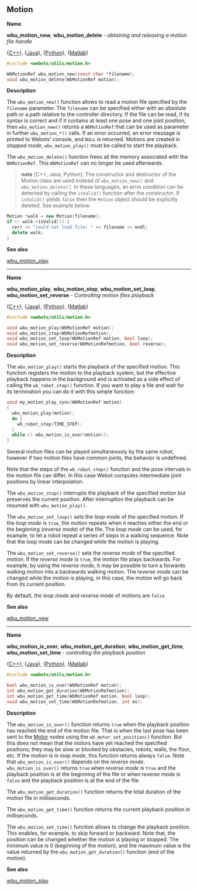 ## Motion

**Name**

**wbu\_motion\_new**, **wbu\_motion\_delete** - *obtaining and releasing a motion file handle*

{[C++](cpp-api.md#cpp_motion)}, {[Java](java-api.md#java_motion)}, {[Python](python-api.md#python_motion)}, {[Matlab](matlab-api.md#matlab_motion)}

```c
#include <webots/utils/motion.h>

WbMotionRef wbu_motion_new(const char *filename);
void wbu_motion_delete(WbMotionRef motion);
```

**Description**

The `wbu_motion_new()` function allows to read a motion file specified by the
`filename` parameter. The `filename` can be specified either with an absolute
path or a path relative to the controller directory. If the file can be read, if
its syntax is correct and if it contains at least one pose and one joint
position, then `wbu_motion_new()` returns a `WbMotionRef` that can be used as
parameter in further `wbu_motion_*()` calls. If an error occurred, an error
message is printed to Webots' console, and `NULL` is returned. Motions are
created in *stopped mode*, `wbu_motion_play()` must be called to start the
playback.

The `wbu_motion_delete()` function frees all the memory associated with the
`WbMotionRef`. This `WbMotionRef` can no longer be used afterwards.

> **note** [C++, Java, Python]:
The constructor and destructor of the Motion class are used instead of
`wbu_motion_new()` and `wbu_motion_delete()`. In these languages, an error
condition can be detected by calling the `isValid()` function after the
constructor. If `isValid()` yields `false` then the `Motion` object should be
explicitly deleted. See example below.

```c++
Motion *walk = new Motion(filename);
if (! walk->isValid()) {
  cerr << "could not load file: " << filename << endl;
  delete walk;
}
```

**See also**

[wbu\_motion\_play](#wbu_motion_play)

---

**Name**

**wbu\_motion\_play**, **wbu\_motion\_stop**, **wbu\_motion\_set\_loop**, **wbu\_motion\_set\_reverse** - *Controlling motion files playback*

{[C++](cpp-api.md#cpp_motion)}, {[Java](java-api.md#java_motion)}, {[Python](python-api.md#python_motion)}, {[Matlab](matlab-api.md#matlab_motion)}

```c
#include <webots/utils/motion.h>

void wbu_motion_play(WbMotionRef motion);
void wbu_motion_stop(WbMotionRefmotion);
void wbu_motion_set_loop(WbMotionRef motion, bool loop);
void wbu_motion_set_reverse(WbMotionRefmotion, bool reverse);
```

**Description**

The `wbu_motion_play()` starts the playback of the specified motion. This
function registers the motion to the playback system, but the effective playback
happens in the background and is activated as a side effect of calling the
`wb_robot_step()` function. If you want to play a file and wait for its
termination you can do it with this simple function:

```c
void my_motion_play_sync(WbMotionRef motion)
{
  wbu_motion_play(motion);
  do {
    wb_robot_step(TIME_STEP);
  }
  while (! wbu_motion_is_over(motion));
}
```

Several motion files can be played simultaneously by the same robot, however if
two motion files have common joints, the behavior is undefined.

Note that the steps of the `wb_robot_step()` function and the pose intervals in
the motion file can differ. In this case Webot computes intermediate joint
positions by linear interpolation.

The `wbu_motion_stop()` interrupts the playback of the specified motion but
preserves the current position. After interruption the playback can be resumed
with `wbu_motion_play()`.

The `wbu_motion_set_loop()` sets the *loop mode* of the specified motion. If the
*loop mode* is `true`, the motion repeats when it reaches either the end or the
beginning (*reverse mode*) of the file. The *loop mode* can be used, for
example, to let a robot repeat a series of steps in a walking sequence. Note
that the loop mode can be changed while the motion is playing.

The `wbu_motion_set_reverse()` sets the *reverse mode* of the specified motion.
If the *reverse mode* is `true`, the motion file plays backwards. For example,
by using the *reverse mode*, it may be possible to turn a forwards walking
motion into a backwards walking motion. The *reverse mode* can be changed while
the motion is playing, in this case, the motion will go back from its current
position.

By default, the *loop mode* and *reverse mode* of motions are `false`.

**See also**

[wbu\_motion\_new](#wbu_motion_new)

---

**Name**

**wbu\_motion\_is\_over**, **wbu\_motion\_get\_duration**, **wbu\_motion\_get\_time**, **wbu\_motion\_set\_time** - *controlling the playback position*

{[C++](cpp-api.md#cpp_motion)}, {[Java](java-api.md#java_motion)}, {[Python](python-api.md#python_motion)}, {[Matlab](matlab-api.md#matlab_motion)}

```c
#include <webots/utils/motion.h>

bool wbu_motion_is_over(WbMotionRef motion);
int wbu_motion_get_duration(WbMotionRefmotion);
int wbu_motion_get_time(WbMotionRef motion, bool loop);
void wbu_motion_set_time(WbMotionRefmotion, int ms);
```

**Description**

The `wbu_motion_is_over()` function returns `true` when the playback position
has reached the end of the motion file. That is when the last pose has been sent
to the [Motor](motor.md) nodes using the `wb_motor_set_position()` function. But
this does not mean that the motors have yet reached the specified positions;
they may be slow or blocked by obstacles, robots, walls, the floor, etc. If the
motion is in *loop mode*, this function returns always `false`. Note that
`wbu_motion_is_over()` depends on the *reverse mode*. `wbu_motion_is_over()`
returns `true` when *reverse mode* is `true` and the playback position is at the
beginning of the file or when *reverse mode* is `false` and the playback
position is at the end of the file.

The `wbu_motion_get_duration()` function returns the total duration of the
motion file in milliseconds.

The `wbu_motion_get_time()` function returns the current playback position in
milliseconds.

The `wbu_motion_set_time()` function allows to change the playback position.
This enables, for example, to skip forward or backward. Note that, the position
can be changed whether the motion is playing or stopped. The minimum value is 0
(beginning of the motion), and the maximum value is the value returned by the
`wbu_motion_get_duration()` function (end of the motion).

**See also**

[wbu\_motion\_play](#wbu_motion_play)
